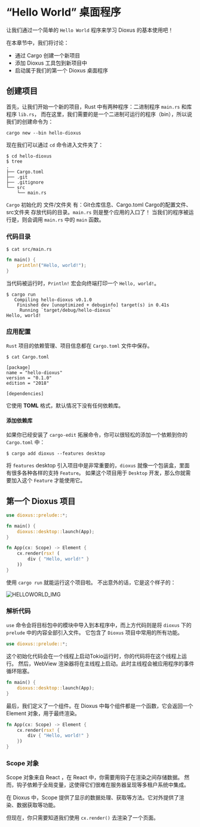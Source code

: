 # “Hello World” 桌面程序

让我们通过一个简单的 `Hello World` 程序来学习 Dioxus 的基本使用吧！

在本章节中，我们将讨论：

- 通过 Cargo 创建一个新项目
- 添加 Dioxus 工具包到新项目中
- 启动属于我们的第一个 Dioxus 桌面程序

## 创建项目

首先，让我们开始一个新的项目，Rust 中有两种程序：二进制程序 `main.rs` 和库程序 `lib.rs`，
而在这里，我们需要的是一个二进制可运行的程序（bin），所以说我们的创建命令为：

```
cargo new --bin hello-dioxus
```

现在我们可以通过 `cd` 命令进入文件夹了：

```
$ cd hello-dioxus
$ tree
.
├── Cargo.toml
├── .git
├── .gitignore
└── src
    └── main.rs
```

`Cargo` 初始化的 文件/文件夹 有：Git仓库信息、Cargo.toml Cargo的配置文件、src文件夹 存放代码的目录。`main.rs` 则是整个应用的入口了！
当我们的程序被运行是，则会调用 `main.rs` 中的 `main` 函数。

### 代码目录

```
$ cat src/main.rs
```

```rust
fn main() {
    println!("Hello, world!");
}
```

当代码被运行时，`Println!` 宏会向终端打印一个 `Hello, world!`。

```
$ cargo run
   Compiling hello-dioxus v0.1.0
    Finished dev [unoptimized + debuginfo] target(s) in 0.41s
     Running `target/debug/hello-dioxus`
Hello, world!
```

### 应用配置

`Rust` 项目的依赖管理、项目信息都在 `Cargo.toml` 文件中保存。

```
$ cat Cargo.toml
```

```
[package]
name = "hello-dioxus"
version = "0.1.0"
edition = "2018"

[dependencies]
```

它使用 **TOML** 格式，默认情况下没有任何依赖库。

#### 添加依赖库

如果你已经安装了 `cargo-edit` 拓展命令，你可以很轻松的添加一个依赖到你的 `Cargo.toml` 中：

```
$ cargo add dioxus --features desktop
```

将 `features` desktop 引入项目中是非常重要的，`dioxus` 就像一个包装盒，里面有很多各种各样的支持 `Feature`。
如果这个项目用于 `Desktop` 开发，那么你就需要加入这个 `Feature` 才能使用它。


## 第一个 Dioxus 项目

```rust
use dioxus::prelude::*;

fn main() {
    dioxus::desktop::launch(App);
}

fn App(cx: Scope) -> Element {
    cx.render(rsx! (
        div { "Hello, world!" }
    ))
}
```

使用 `cargo run` 就能运行这个项目啦。
不出意外的话，它是这个样子的：

![HELLOWORLD_IMG](https://dioxuslabs.com/guide/images/helloworld.png)

### 解析代码

`use` 命令会将目标包中的模块中导入到本程序中，而上方代码则是将 `dioxus` 下的 `prelude` 中的内容全部引入文件。
它包含了 `Dioxus` 项目中常用的所有功能。

```rust
use dioxus::prelude::*;
```

这个初始化代码会在一个线程上启动Tokio运行时，你的代码将在这个线程上运行。
然后，WebView 渲染器将在主线程上启动。此时主线程会被应用程序的事件循环阻塞。

```rust
fn main() {
    dioxus::desktop::launch(App);
}
```

最后，我们定义了一个组件。在 Dioxus 中每个组件都是一个函数，它会返回一个 Element 对象，用于最终渲染。

```rust
fn App(cx: Scope) -> Element {
    cx.render(rsx! {
        div { "Hello, world!" }
    })    
}
```

### Scope 对象

Scope 对象来自 React ，在 React 中，你需要用钩子在渲染之间存储数据。
然而，钩子依赖于全局变量，这使得它们很难在服务器呈现等多租户系统中集成。


在 Dioxus 中，Scope 提供了显示的数据处理、获取等方法。它对外提供了渲染、数据获取等功能。

但现在，你只需要知道我们使用 `cx.render()` 去渲染了一个页面。


